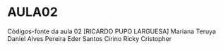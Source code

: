 # AULA02
Códigos-fonte da aula 02
[RICARDO PUPO LARGUESA]
Mariana Teruya
Daniel Alves Pereira
Eder Santos Cirino
Ricky Cristopher